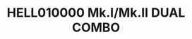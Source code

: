 ---
layout: product
title: "HELL010000 Mk.I/Mk.II  DUAL COMBO"
price: "3800" 
desc: "Maketa"
img_path: "/assets/img/8223.webp"
brand: "EDUARD"
available: false
special_offer: false
new: false
soon: false
cat: "010000"
subcat: "010400"
subsubcat: "00"
sifra: "8223"
popular: false
spec: false
---